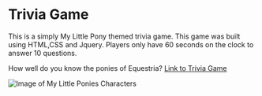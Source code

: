 # Trivia Game

This is a simply My Little Pony themed trivia game. This game was built using HTML,CSS and Jquery.
Players only have 60 seconds on the clock to answer 10 questions.

How well do you know the ponies of Equestria?
[Link to Trivia Game](https://zaynaib.github.io/TriviaGame/)

![Image of My Little Ponies Characters](http://www.animationmagazine.net/wordpress/wp-content/uploads/My-Little-Pony-post.jpg)

